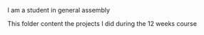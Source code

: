 I am a student in general assembly

This folder content the projects I did during the 12 weeks course
